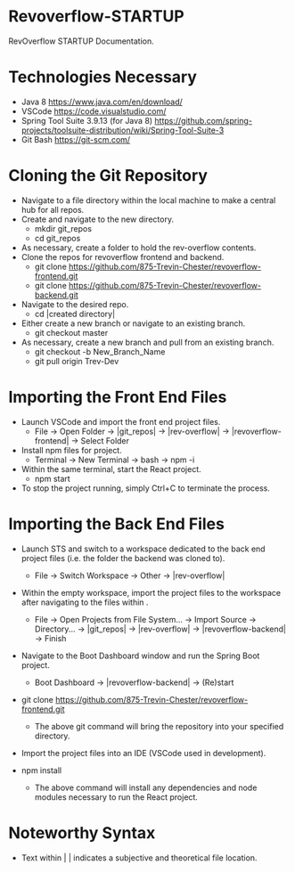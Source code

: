 # Revoverflow-STARTUP

RevOverflow STARTUP Documentation.

# Technologies Necessary

- Java 8 https://www.java.com/en/download/
- VSCode https://code.visualstudio.com/
- Spring Tool Suite 3.9.13 (for Java 8) https://github.com/spring-projects/toolsuite-distribution/wiki/Spring-Tool-Suite-3
- Git Bash https://git-scm.com/

# Cloning the Git Repository

- Navigate to a file directory within the local machine to make a central hub for all repos.
- Create and navigate to the new directory.
  - mkdir git_repos
  - cd git_repos
- As necessary, create a folder to hold the rev-overflow contents.
- Clone the repos for revoverflow frontend and backend.
  - git clone https://github.com/875-Trevin-Chester/revoverflow-frontend.git
  - git clone https://github.com/875-Trevin-Chester/revoverflow-backend.git
- Navigate to the desired repo.
  - cd |created directory|
- Either create a new branch or navigate to an existing branch.
  - git checkout master
- As necessary, create a new branch and pull from an existing branch.
  - git checkout -b New_Branch_Name
  - git pull origin Trev-Dev
  
# Importing the Front End Files

- Launch VSCode and import the front end project files.
  - File -> Open Folder -> |git_repos| -> |rev-overflow| -> |revoverflow-frontend| -> Select Folder
- Install npm files for project.
  - Terminal -> New Terminal -> bash -> npm -i
- Within the same terminal, start the React project.
  - npm start
- To stop the project running, simply Ctrl+C to terminate the process.

# Importing the Back End Files

- Launch STS and switch to a workspace dedicated to the back end project files (i.e. the folder the backend was cloned to).
  - File -> Switch Workspace -> Other -> |rev-overflow|
- Within the empty workspace, import the project files to the workspace after navigating to the files within .
  - File -> Open Projects from File System... -> Import Source -> Directory... -> |git_repos| -> |rev-overflow| -> |revoverflow-backend| -> Finish
- Navigate to the Boot Dashboard window and run the Spring Boot project.
  - Boot Dashboard -> |revoverflow-backend| -> (Re)start


- git clone https://github.com/875-Trevin-Chester/revoverflow-frontend.git
  - The above git command will bring the repository into your specified directory.
- Import the project files into an IDE (VSCode used in development).
- npm install
  - The above command will install any dependencies and node modules necessary to run the React project.
  
# Noteworthy Syntax

- Text within | | indicates a subjective and theoretical file location.
